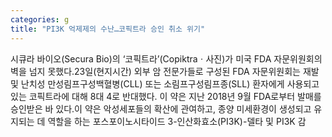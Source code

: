 ```yaml
---
categories: g
title: "PI3K 억제제의 수난…코픽트라 승인 취소 위기"
---
```

시큐라 바이오(Secura Bio)의 ‘코픽트라’(Copiktraㆍ사진)가 미국 FDA 자문위원회의 벽을 넘지 못했다.23일(현지시간) 외부 암 전문가들로 구성된 FDA 자문위원회는 재발 및 난치성 만성림프구성백혈병(CLL) 또는 소림프구성림프종(SLL) 환자에게 사용되고 있는 코픽트라에 대해 8대 4로 반대했다. 이 약은 지난 2018년 9월 FDA로부터 발매를 승인받은 바 있다.이 약은 악성세포들의 확산에 관여하고, 종양 미세환경이 생성되고 유지되는 데 역할을 하는 포스포이노시타이드 3-인산화효소(PI3K)-델타 및 PI3K 감
